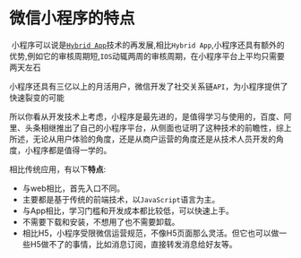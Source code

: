 # 微信小程序的特点

​	小程序可以说是[`Hybrid App`]()技术的再发展,相比`Hybrid App`,小程序还具有额外的优势,例如它的审核周期短,`IOS`动辄两周的审核周期，在小程序平台上平均只需要两天左石

​	小程序还具有三亿以上的月活用户，微信开发了社交关系链`API`，为小程序提供了快速裂变的可能

​	所以你看从开发技术上考虑，小程序是最先进的，是值得学习与使用的，百度、阿里、头条相继推出了自己的小程序平台，从侧面也证明了这种技术的前瞻性，综上所述，无论从用户体验的角度，还是从商户运营的角度还是从技术人员开发的角度，小程序都是值得一学的。

相比传统应用，有以下**特点**:

- 与web相比，首先入口不同。
- 主要都是基于传统的前端技术，以`JavaScript`语言为主。
- 与App相比，学习门槛和开发成本都比较低，可以快速上手。
- 不需要下载和安装，不想用了也不需要卸载。
- 相比H5，小程序受限微信运营规范，不像H5页面那么灵活。但它也可以做一些H5做不了的事情，比如消息订阅，直接转发消息给好友等。